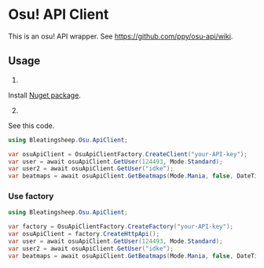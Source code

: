 # Osu! API Client
This is an osu! API wrapper. See https://github.com/ppy/osu-api/wiki.

## Usage
1.
Install [Nuget package](https://www.nuget.org/packages/Bleatingsheep.Osu.ApiClient/).

2.
See this code.
```C#
using Bleatingsheep.Osu.ApiClient;

var osuApiClient = OsuApiClientFactory.CreateClient("your-API-key");
var user = await osuApiClient.GetUser(124493, Mode.Standard);
var user2 = await osuApiClient.GetUser("idke");
var beatmaps = await osuApiClient.GetBeatmaps(Mode.Mania, false, DateTime.Now - TimeSpan.FromDays(2), 100);
```

### Use factory
```C#
using Bleatingsheep.Osu.ApiClient;

var factory = OsuApiClientFactory.CreateFactory("your-API-key");
var osuApiClient = factory.CreateHttpApi();
var user = await osuApiClient.GetUser(124493, Mode.Standard);
var user2 = await osuApiClient.GetUser("idke");
var beatmaps = await osuApiClient.GetBeatmaps(Mode.Mania, false, DateTime.Now - TimeSpan.FromDays(2), 100);
```